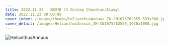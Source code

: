 ```yaml
---
title: 2022.11.23 - 向日葵 (© Dileep Chandran/Alamy)
date: 2022.11.23 00:00:00
cover_index: /images/thumbs/HelianthusAnnuus_ZH-CN1675762555_533x300.jpg
cover_detail: /images/HelianthusAnnuus_ZH-CN1675762555_1920x1080.jpg
---
```


![HelianthusAnnuus](/images/HelianthusAnnuus_ZH-CN1675762555_1920x1080.jpg)
